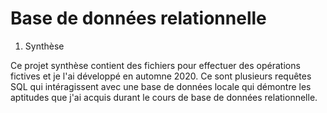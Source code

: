 
# Base de données relationnelle

1. Synthèse

Ce projet synthèse contient des fichiers pour effectuer des opérations fictives et je l'ai développé en automne 2020. Ce sont plusieurs requêtes SQL qui intéragissent avec une base de données locale qui démontre les aptitudes que j'ai acquis durant le cours de base de données relationnelle.